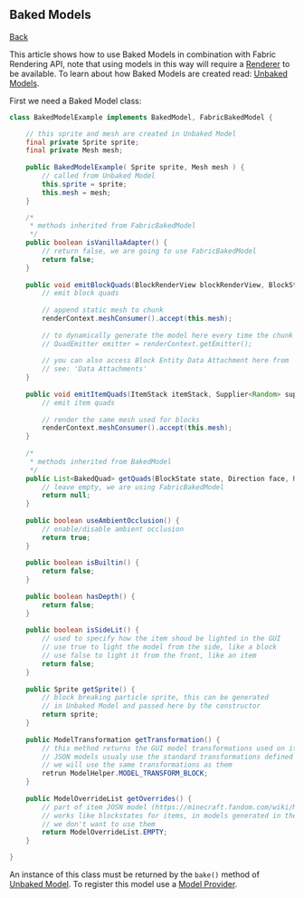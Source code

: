 ## Baked Models
[Back](models.md)

This article shows how to use Baked Models in combination with Fabric Rendering API, note that using models in this way will require a [Renderer](../renderer.md) to be available. To learn about how Baked Models are created read: [Unbaked Models](unbaked.md).

First we need a Baked Model class:
```java
class BakedModelExample implements BakedModel, FabricBakedModel {

	// this sprite and mesh are created in Unbaked Model
	final private Sprite sprite;
	final private Mesh mesh;
	
	public BakedModelExample( Sprite sprite, Mesh mesh ) {
		// called from Unbaked Model
		this.sprite = sprite;
		this.mesh = mesh;
	}

	/*
	 * methods inherited from FabricBakedModel
	 */
	public boolean isVanillaAdapter() {
		// return false, we are going to use FabricBakedModel
		return false;
	}
 
	public void emitBlockQuads(BlockRenderView blockRenderView, BlockState blockState, BlockPos blockPos, Supplier<Random> supplier, RenderContext renderContext) {
		// emit block quads
		
		// append static mesh to chunk
		renderContext.meshConsumer().accept(this.mesh);
		
		// to dynamically generate the model here every time the chunk is rebuild use
		// QuadEmitter emitter = renderContext.getEmitter();
		
		// you can also access Block Entity Data Attachment here from 'blockRenderView'
		// see: 'Data Attachments'
	}
 
	public void emitItemQuads(ItemStack itemStack, Supplier<Random> supplier, RenderContext renderContext) {
		// emit item quads
		
		// render the same mesh used for blocks
		renderContext.meshConsumer().accept(this.mesh);
	}
	
	/*
	 * methods inherited from BakedModel
	 */
	public List<BakedQuad> getQuads(BlockState state, Direction face, Random random) {
		// leave empty, we are using FabricBakedModel
		return null;
	}
 
	public boolean useAmbientOcclusion() {
		// enable/disable ambient occlusion
		return true;
	}
 
	public boolean isBuiltin() {
		return false;
	}
 
	public boolean hasDepth() {
		return false;
	}
 
	public boolean isSideLit() {
		// used to specify how the item shoud be lighted in the GUI
		// use true to light the model from the side, like a block
		// use false to light it from the front, like an item
		return false;
	}
 
	public Sprite getSprite() {
		// block breaking particle sprite, this can be generated 
		// in Unbaked Model and passed here by the constructor
		return sprite;
	}
 
	public ModelTransformation getTransformation() {
		// this method returns the GUI model transformations used on items
		// JSON models usualy use the standard transformations defined in 'block/block'
		// we will use the same transformations as them
		retrun ModelHelper.MODEL_TRANSFORM_BLOCK;
	}
 
	public ModelOverrideList getOverrides() {
		// part of item JOSN model (https://minecraft.fandom.com/wiki/Model)
		// works like blockstates for items, in models generated in the code
		// we don't want to use them
		return ModelOverrideList.EMPTY;
	}

}
```

An instance of this class must be returned by the `bake()` method of [Unbaked Model](unbaked.md). To register this model use a [Model Provider](provider.md).
